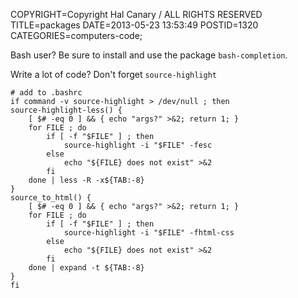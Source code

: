 COPYRIGHT=Copyright Hal Canary / ALL RIGHTS RESERVED
TITLE=packages
DATE=2013-05-23 13:53:49
POSTID=1320
CATEGORIES=computers-code;

Bash user? Be sure to install and use the package `bash-completion`.

Write a lot of code? Don't forget `source-highlight`

    # add to .bashrc
    if command -v source-highlight > /dev/null ; then
    source-highlight-less() {
        [ $# -eq 0 ] && { echo "args?" >&2; return 1; }
        for FILE ; do
            if [ -f "$FILE" ] ; then
                source-highlight -i "$FILE" -fesc
            else
                echo "${FILE} does not exist" >&2
            fi
        done | less -R -x${TAB:-8}
    }
    source_to_html() {
        [ $# -eq 0 ] && { echo "args?" >&2; return 1; }
        for FILE ; do
            if [ -f "$FILE" ] ; then
                source-highlight -i "$FILE" -fhtml-css
            else
                echo "${FILE} does not exist" >&2
            fi
        done | expand -t ${TAB:-8}
    }
    fi

